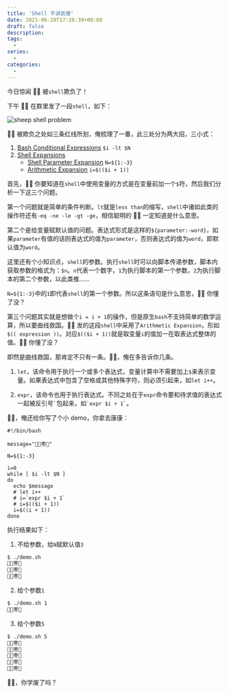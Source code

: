 ```yaml
---
title: 'Shell 不讲武德'
date: 2021-06-20T17:28:39+08:00
draft: false
description:
tags:
  -
series:
  -
categories:
  -
---
```


今日惊闻 🐏🐻 被`shell`欺负了！

下午 🐏🐻 在群里发了一段`shell`，如下：

![sheep shell problem](/posts/images/sheep-shell-problem.png)

🐏🐻 被欺负之处如三条红线所划，俺梳理了一番，此三处分为两大招，三小式：

1. [Bash Conditional Expressions](https://www.gnu.org/savannah-checkouts/gnu/bash/manual/bash.html#Bash-Conditional-Expressions)
   `$i -lt $N`
2. [Shell Expansions](https://www.gnu.org/savannah-checkouts/gnu/bash/manual/bash.html#Shell-Expansions)
   - [Shell Parameter Expansion](https://www.gnu.org/savannah-checkouts/gnu/bash/manual/bash.html#Shell-Parameter-Expansion)
     `N=${1:-3}`
   - [Arithmetic Expansion](https://www.gnu.org/savannah-checkouts/gnu/bash/manual/bash.html#Arithmetic-Expansion)
     `i=$(($i + 1))`

首先，🐏🐻 你要知道在`shell`中使用变量的方式是在变量前加一个`$`符，然后我们分析一下这三个问题。

第一个问题就是简单的条件判断。`lt`就是`less than`的缩写，`shell`中诸如此类的操作符还有`-eq -ne -le -gt -ge`，相信聪明的 🐏🐻 一定知道是什么意思。

第二个是给变量赋默认值的问题。表达式形式是这样的`${parameter:-word}`，如果`parameter`有值的话则表达式的值为`parameter`，否则表达式的值为`word`，即默认值为`word`。

这里还有个小知识点，`shell`的参数。执行`shell`时可以向脚本传递参数，脚本内获取参数的格式为：`$n`。`n`代表一个数字，`1`为执行脚本的第一个参数，`2`为执行脚本的第二个参数，以此类推……

`N=${1:-3}`中的`1`即代表`shell`的第一个参数。所以这条语句是什么意思，🐏🐻 你懂了没？

第三个问题其实就是想做个`i = i + 1`的操作，但是原生`bash`不支持简单的数学运算，所以要曲线救国。🐏🐻 发的这段`shell`中采用了`Arithmetic Expansion`，形如`$(( expression ))`。对应`$(($i + 1))`就是取变量`i`的值加一在取表达式整体的值。🐏🐻 你懂了没？

即然是曲线救国，那肯定不只有一条。🐏🐻，俺在多告诉你几条。

1. `let`，该命令用于执行一个或多个表达式，变量计算中不需要加上`$`来表示变量。如果表达式中包含了空格或其他特殊字符，则必须引起来，如`let i++`。

2. `expr`，该命令也用于执行表达式。不同之处在于`expr`命令要和待求值的表达式一起被反引号`` ` ``包起来，如`` `expr $i + 1` ``。

🐏🐻，俺还给你写了个小 demo，你拿去康康：

```shell
#!/bin/bash

message="🐏🐻枣🦆"

N=${1:-3}

i=0
while [ $i -lt $N ]
do
  echo $message
  # let i++
  # i=`expr $i + 1`
  # i=$(($i + 1))
  i=$((i + 1))
done
```

执行结果如下：

1. 不给参数，给`N`赋默认值`3`

```bash
$ ./demo.sh
🐏🐻枣🦆
🐏🐻枣🦆
🐏🐻枣🦆
```

2. 给个参数`1`

```bash
$ ./demo.sh 1
🐏🐻枣🦆
```

3. 给个参数`5`

```bash
$ ./demo.sh 5
🐏🐻枣🦆
🐏🐻枣🦆
🐏🐻枣🦆
🐏🐻枣🦆
🐏🐻枣🦆
```

🐏🐻，你学废了吗？

